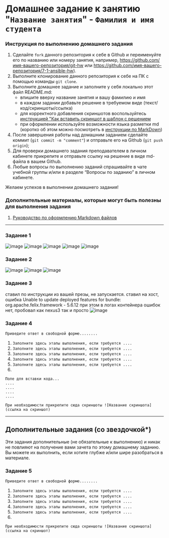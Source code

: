 # Домашнее задание к занятию "`Название занятия`" - `Фамилия и имя студента`

### Инструкция по выполнению домашнего задания

   1. Сделайте `fork` данного репозитория к себе в Github и переименуйте его по названию или номеру занятия, например, https://github.com/имя-вашего-репозитория/git-hw или  https://github.com/имя-вашего-репозитория/7-1-ansible-hw).
   2. Выполните клонирование данного репозитория к себе на ПК с помощью команды `git clone`.
   3. Выполните домашнее задание и заполните у себя локально этот файл README.md:
      - впишите вверху название занятия и вашу фамилию и имя
      - в каждом задании добавьте решение в требуемом виде (текст/код/скриншоты/ссылка)
      - для корректного добавления скриншотов воспользуйтесь [инструкцией "Как вставить скриншот в шаблон с решением](https://github.com/netology-code/sys-pattern-homework/blob/main/screen-instruction.md)
      - при оформлении используйте возможности языка разметки md (коротко об этом можно посмотреть в [инструкции  по MarkDown](https://github.com/netology-code/sys-pattern-homework/blob/main/md-instruction.md))
   4. После завершения работы над домашним заданием сделайте коммит (`git commit -m "comment"`) и отправьте его на Github (`git push origin`);
   5. Для проверки домашнего задания преподавателем в личном кабинете прикрепите и отправьте ссылку на решение в виде md-файла в вашем Github.
   6. Любые вопросы по выполнению заданий спрашивайте в чате учебной группы и/или в разделе “Вопросы по заданию” в личном кабинете.
   
Желаем успехов в выполнении домашнего задания!
   
### Дополнительные материалы, которые могут быть полезны для выполнения задания

1. [Руководство по оформлению Markdown файлов](https://gist.github.com/Jekins/2bf2d0638163f1294637#Code)

---

### Задание 1

![image](https://user-images.githubusercontent.com/80099683/232224529-bc671107-0bff-4dad-98a3-4ca051dabdba.png)
![image](https://user-images.githubusercontent.com/80099683/232224812-f164615d-1d27-413d-8c43-a9bae3af57f0.png)
![image](https://user-images.githubusercontent.com/80099683/232224821-2dc4d723-366a-4e8d-9364-1e2bf9bf0117.png)
![image](https://user-images.githubusercontent.com/80099683/232224828-0f445b3b-160a-47c5-8915-e44ae2852a5f.png)
![image](https://user-images.githubusercontent.com/80099683/232224840-4bb44e40-48a5-4470-b356-ae3789309b68.png)


### Задание 2

![image](https://user-images.githubusercontent.com/80099683/232226446-99e57b7b-3aa7-4388-9faf-cc53ca6722b1.png)
![image](https://user-images.githubusercontent.com/80099683/232226472-475150c0-99ff-467d-a99e-d80891de269e.png)
![image](https://user-images.githubusercontent.com/80099683/232226475-b8e2cce7-e729-4827-b5eb-1fed2279dbcc.png)


### Задание 3
ставил по инструкции из вашей презы, не запускается.
ставил на хост, ошибка Unable to update deployed features for bundle: org.apache.felix.framework - 5.6.12
при этом в логах контейнера ошибок нет, пробовал как nexus3 так и просто
![image](https://user-images.githubusercontent.com/80099683/232245518-398f6933-e395-41e5-a182-3d8bd0c95daa.png)

### Задание 4

`Приведите ответ в свободной форме........`

1. `Заполните здесь этапы выполнения, если требуется ....`
2. `Заполните здесь этапы выполнения, если требуется ....`
3. `Заполните здесь этапы выполнения, если требуется ....`
4. `Заполните здесь этапы выполнения, если требуется ....`
5. `Заполните здесь этапы выполнения, если требуется ....`
6. 

```
Поле для вставки кода...
....
....
....
....
```

`При необходимости прикрепитe сюда скриншоты
![Название скриншота](ссылка на скриншот)`

---
## Дополнительные задания (со звездочкой*)

Эти задания дополнительные (не обязательные к выполнению) и никак не повлияют на получение вами зачета по этому домашнему заданию. Вы можете их выполнить, если хотите глубже и/или шире разобраться в материале.

### Задание 5

`Приведите ответ в свободной форме........`

1. `Заполните здесь этапы выполнения, если требуется ....`
2. `Заполните здесь этапы выполнения, если требуется ....`
3. `Заполните здесь этапы выполнения, если требуется ....`
4. `Заполните здесь этапы выполнения, если требуется ....`
5. `Заполните здесь этапы выполнения, если требуется ....`
6. 

`При необходимости прикрепитe сюда скриншоты
![Название скриншота](ссылка на скриншот)`
